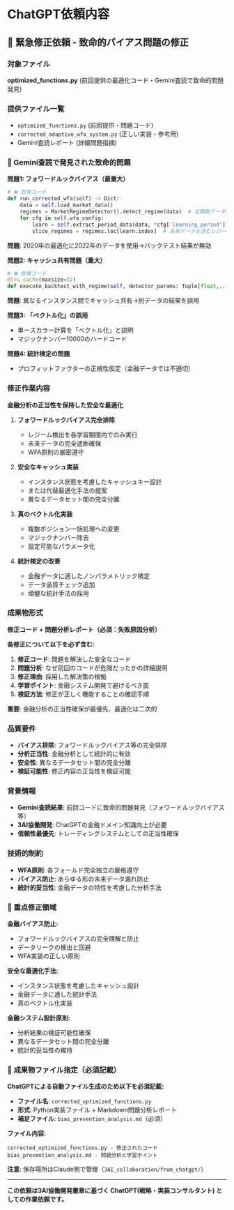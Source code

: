 # ChatGPT依頼内容

## 🚨 緊急修正依頼 - 致命的バイアス問題の修正

### 対象ファイル
**optimized_functions.py** (前回提供の最適化コード・Gemini査読で致命的問題発見)

### 提供ファイル一覧
- `optimized_functions.py` (前回提供・問題コード)
- `corrected_adaptive_wfa_system.py` (正しい実装・参考用)
- Gemini査読レポート (詳細問題指摘)

### 🚨 Gemini査読で発見された致命的問題

**問題1: フォワードルックバイアス（最重大）**
```python
# ❌ 危険コード
def run_corrected_wfa(self) -> Dict:
    data = self.load_market_data()
    regimes = MarketRegimeDetector().detect_regime(data)  # 全期間データ使用
    for cfg in self.wfa_config:
        learn = self.extract_period_data(data, *cfg['learning_period'])
        slice_regimes = regimes.loc[learn.index]  # 未来データを含むレジーム使用
```
**問題**: 2020年の最適化に2022年のデータを使用→バックテスト結果が無効

**問題2: キャッシュ共有問題（重大）**
```python
# ❌ 危険コード
@lru_cache(maxsize=32)
def execute_backtest_with_regime(self, detector_params: Tuple[float,...]) -> Dict:
```
**問題**: 異なるインスタンス間でキャッシュ共有→別データの結果を誤用

**問題3: 「ベクトル化」の誤用**
- 単一スカラー計算を「ベクトル化」と説明
- マジックナンバー10000のハードコード

**問題4: 統計検定の問題**
- プロフィットファクターの正規性仮定（金融データでは不適切）

### 修正作業内容
**金融分析の正当性を保持した安全な最適化**

1. **フォワードルックバイアス完全排除**
   - レジーム検出を各学習期間内でのみ実行
   - 未来データの完全遮断確保
   - WFA原則の厳密遵守

2. **安全なキャッシュ実装**
   - インスタンス状態を考慮したキャッシュキー設計
   - または代替最適化手法の提案
   - 異なるデータセット間の完全分離

3. **真のベクトル化実装**
   - 複数ポジション一括処理への変更
   - マジックナンバー除去
   - 設定可能なパラメータ化

4. **統計検定の改善**
   - 金融データに適したノンパラメトリック検定
   - データ品質チェック追加
   - 頑健な統計手法の採用

### 成果物形式
**修正コード + 問題分析レポート（必須：失敗原因分析）**

**各修正について以下を必ず含む:**
1. **修正コード**: 問題を解決した安全なコード
2. **問題分析**: なぜ前回のコードが危険だったかの詳細説明
3. **修正理由**: 採用した解決策の根拠
4. **学習ポイント**: 金融システム開発で避けるべき罠
5. **検証方法**: 修正が正しく機能することの確認手順

**重要**: 金融分析の正当性確保が最優先、最適化は二次的

### 品質要件
- **バイアス排除**: フォワードルックバイアス等の完全排除
- **分析正当性**: 金融分析として統計的に有効
- **安全性**: 異なるデータセット間の完全分離
- **検証可能性**: 修正内容の正当性を検証可能

### 背景情報
- **Gemini査読結果**: 前回コードに致命的問題発見（フォワードルックバイアス等）
- **3AI協働開発**: ChatGPTの金融ドメイン知識向上が必要
- **信頼性最優先**: トレーディングシステムとしての正当性確保

### 技術的制約
- **WFA原則**: 各フォールド完全独立の厳格遵守
- **バイアス防止**: あらゆる形の未来データ漏れ防止
- **統計的妥当性**: 金融データの特性を考慮した分析手法

### 🎯 重点修正領域

**金融バイアス防止:**
- フォワードルックバイアスの完全理解と防止
- データリークの検出と回避
- WFA実装の正しい原則

**安全な最適化手法:**
- インスタンス状態を考慮したキャッシュ設計
- 金融データに適した統計手法
- 真のベクトル化実装

**金融システム設計原則:**
- 分析結果の検証可能性確保
- 異なるデータセット間の完全分離
- 統計的妥当性の維持

### 📁 **成果物ファイル指定（必須記載）**
**ChatGPTによる自動ファイル生成のため以下を必須記載:**
- **ファイル名**: `corrected_optimized_functions.py`
- **形式**: Python実装ファイル + Markdown問題分析レポート
- **補足ファイル**: `bias_prevention_analysis.md`（必須）

**ファイル内容:**
```
corrected_optimized_functions.py - 修正されたコード
bias_prevention_analysis.md - 問題分析と学習ポイント
```

**注意**: 保存場所はClaude側で管理（`3AI_collaboration/from_chatgpt/`）

---

**この依頼は3AI協働開発憲章に基づく ChatGPT(戦略・実装コンサルタント) としての作業依頼です。**